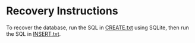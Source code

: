 # Recovery Instructions

To recover the database, run the SQL in [CREATE.txt](/Recovery/CREATE.txt) using SQLite, then run the SQL in [INSERT.txt](Recovery/INSERT.txt).
